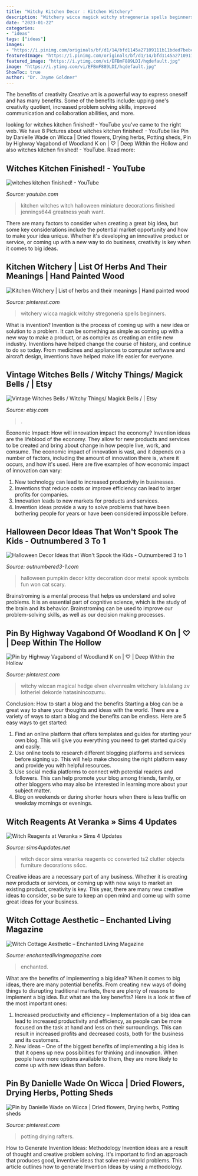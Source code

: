 ```yaml
---
title: "Witchy Kitchen Decor : Kitchen Witchery"
description: "Witchery wicca magick witchy stregoneria spells beginners"
date: "2023-01-22"
categories:
- "ideas"
tags: ["ideas"]
images:
- "https://i.pinimg.com/originals/bf/d1/14/bfd1145a27109111b11bded7bebce390.jpg"
featuredImage: "https://i.pinimg.com/originals/bf/d1/14/bfd1145a27109111b11bded7bebce390.jpg"
featured_image: "https://i.ytimg.com/vi/EFBmF889LDI/hqdefault.jpg"
image: "https://i.ytimg.com/vi/EFBmF889LDI/hqdefault.jpg"
ShowToc: true
author: "Dr. Jayme Goldner"
---
```



The benefits of creativity
Creative art is a powerful way to express oneself and has many benefits. Some of the benefits include: upping one's creativity quotient, increased problem solving skills, improved communication and collaboration abilities, and more.

	

		
looking for witches kitchen finished! - YouTube you've came to the right web. We have 8 Pictures about witches kitchen finished! - YouTube like Pin by Danielle Wade on Wicca | Dried flowers, Drying herbs, Potting sheds, Pin by Highway Vagabond of Woodland K on | ♡ | Deep Within the Hollow and also witches kitchen finished! - YouTube. Read more:
		
    
## Witches Kitchen Finished! - YouTube

<img loading=lazy src="https://i.ytimg.com/vi/EFBmF889LDI/hqdefault.jpg" onerror="this.onerror=null;this.src='https://tse2.mm.bing.net/th?id=OIP.0nA00XU1S2zZwnf7uqOErgHaFj&amp;pid=15.1';" alt="witches kitchen finished! - YouTube">

_Source: youtube.com_

>kitchen witches witch halloween miniature decorations finished jennings644 greatness yeah want. 

	

There are many factors to consider when creating a great big idea, but some key considerations include the potential market opportunity and how to make your idea unique. Whether it's developing an innovative product or service, or coming up with a new way to do business, creativity is key when it comes to big ideas.

    
## Kitchen Witchery | List Of Herbs And Their Meanings | Hand Painted Wood

<img loading=lazy src="https://i.pinimg.com/736x/eb/11/c5/eb11c5ba90c4f19b025384cd1eb7f112.jpg" onerror="this.onerror=null;this.src='https://tse4.mm.bing.net/th?id=OIP.9SAJLMGmWZHZAZ_jgocM5gHaKs&amp;pid=15.1';" alt="Kitchen Witchery | List of herbs and their meanings | Hand painted wood">

_Source: pinterest.com_

>witchery wicca magick witchy stregoneria spells beginners. 

	

What is invention?
Invention is the process of coming up with a new idea or solution to a problem. It can be something as simple as coming up with a new way to make a product, or as complex as creating an entire new industry. Inventions have helped change the course of history, and continue to do so today. From medicines and appliances to computer software and aircraft design, inventions have helped make life easier for everyone.

    
## Vintage Witches Bells / Witchy Things/ Magick Bells / | Etsy

<img loading=lazy src="https://i.etsystatic.com/21151833/r/il/45ba7f/2021160534/il_794xN.2021160534_gyzk.jpg" onerror="this.onerror=null;this.src='https://tse1.mm.bing.net/th?id=OIP.uI36LSzpPUuFCYEjxNfiLAHaJ4&amp;pid=15.1';" alt="Vintage Witches Bells / Witchy Things/ Magick Bells / | Etsy">

_Source: etsy.com_

>. 

	

Economic Impact: How will innovation impact the economy?
Invention ideas are the lifeblood of the economy. They allow for new products and services to be created and bring about change in how people live, work, and consume. The economic impact of innovation is vast, and it depends on a number of factors, including the amount of innovation there is, where it occurs, and how it's used. Here are five examples of how economic impact of innovation can vary: 
1. New technology can lead to increased productivity in businesses. 
2. Inventions that reduce costs or improve efficiency can lead to larger profits for companies. 
3. Innovation leads to new markets for products and services. 
4. Invention ideas provide a way to solve problems that have been bothering people for years or have been considered impossible before. 

    
## Halloween Decor Ideas That Won&#039;t Spook The Kids - Outnumbered 3 To 1

<img loading=lazy src="https://images-na.ssl-images-amazon.com/images/I/51qbx6IqmwL.jpg" onerror="this.onerror=null;this.src='https://tse3.mm.bing.net/th?id=OIP.TcEFMfpysqyvZapdUU8DrgHaHa&amp;pid=15.1';" alt="Halloween Decor Ideas that Won&#039;t Spook the Kids - Outnumbered 3 to 1">

_Source: outnumbered3-1.com_

>halloween pumpkin decor kitty decoration door metal spook symbols fun won cat scary. 

	

Brainstroming is a mental process that helps us understand and solve problems. It is an essential part of cognitive science, which is the study of the brain and its behavior. Brainstroming can be used to improve our problem-solving skills, as well as our decision making processes.

    
## Pin By Highway Vagabond Of Woodland K On | ♡ | Deep Within The Hollow

<img loading=lazy src="https://i.pinimg.com/originals/15/32/74/153274d9723f86b577125254583dc77e.jpg" onerror="this.onerror=null;this.src='https://tse3.mm.bing.net/th?id=OIP.8vmgzocKu8aF7qCPzwgrbgHaJ7&amp;pid=15.1';" alt="Pin by Highway Vagabond of Woodland K on | ♡ | Deep Within the Hollow">

_Source: pinterest.com_

>witchy wiccan magical hedge elven elvenrealm witchery lalulalang zv lotheriel dekorde hatasinincozumu. 

	

Conclusion: How to start a blog and the benefits
Starting a blog can be a great way to share your thoughts and ideas with the world. There are a variety of ways to start a blog and the benefits can be endless. Here are 5 easy ways to get started:
1. Find an online platform that offers templates and guides for starting your own blog. This will give you everything you need to get started quickly and easily.
2. Use online tools to research different blogging platforms and services before signing up. This will help make choosing the right platform easy and provide you with helpful resources.
3. Use social media platforms to connect with potential readers and followers. This can help promote your blog among friends, family, or other bloggers who may also be interested in learning more about your subject matter.
4. Blog on weekends or during shorter hours when there is less traffic on weekday mornings or evenings.

    
## Witch Reagents At Veranka » Sims 4 Updates

<img loading=lazy src="http://sims4updates.net/wp-content/uploads/2015/05/7818.jpg" onerror="this.onerror=null;this.src='https://tse3.mm.bing.net/th?id=OIP.hVNPBZLIDdSAhWnt9KY11QHaDt&amp;pid=15.1';" alt="Witch Reagents at Veranka » Sims 4 Updates">

_Source: sims4updates.net_

>witch decor sims veranka reagents cc converted ts2 clutter objects furniture decorations s4cc. 

	

Creative ideas are a necessary part of any business. Whether it is creating new products or services, or coming up with new ways to market an existing product, creativity is key. This year, there are many new creative ideas to consider, so be sure to keep an open mind and come up with some great ideas for your business.

    
## Witch Cottage Aesthetic – Enchanted Living Magazine

<img loading=lazy src="https://enchantedlivingmagazine.com/wp-content/uploads/2021/01/Witch-Cottage-Aesthetic-Camilla-Rose-Gjertsen-03.jpg" onerror="this.onerror=null;this.src='https://tse3.mm.bing.net/th?id=OIP.gsKdPuWwEsiBV-db2U9lTwHaIL&amp;pid=15.1';" alt="Witch Cottage Aesthetic – Enchanted Living Magazine">

_Source: enchantedlivingmagazine.com_

>enchanted. 

	

What are the benefits of implementing a big idea?
When it comes to big ideas, there are many potential benefits. From creating new ways of doing things to disrupting traditional markets, there are plenty of reasons to implement a big idea. But what are the key benefits? Here is a look at five of the most important ones:
1. Increased productivity and efficiency – Implementation of a big idea can lead to increased productivity and efficiency, as people can be more focused on the task at hand and less on their surroundings. This can result in increased profits and decreased costs, both for the business and its customers.
2. New ideas – One of the biggest benefits of implementing a big idea is that it opens up new possibilities for thinking and innovation. When people have more options available to them, they are more likely to come up with new ideas than before.

    
## Pin By Danielle Wade On Wicca | Dried Flowers, Drying Herbs, Potting Sheds

<img loading=lazy src="https://i.pinimg.com/originals/bf/d1/14/bfd1145a27109111b11bded7bebce390.jpg" onerror="this.onerror=null;this.src='https://tse3.mm.bing.net/th?id=OIP.aEDb95IaeiCxTADsl5lBwgHaLH&amp;pid=15.1';" alt="Pin by Danielle Wade on Wicca | Dried flowers, Drying herbs, Potting sheds">

_Source: pinterest.com_

>potting drying rafters. 

	

How to Generate Invention Ideas: Methodology
Invention ideas are a result of thought and creative problem solving. It's important to find an approach that produces good, inventive ideas that solve real-world problems. This article outlines how to generate Invention Ideas by using a methodology.

